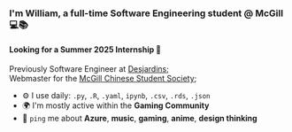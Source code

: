 ### I'm William, a full-time Software Engineering student @ McGill 💻📚 
#### Looking for a Summer 2025 Internship 💼

Previously Software Engineer at [Desjardins](https://www.desjardins.com/en.html);<br>
Webmaster for the [McGill Chinese Student Society](https://mcss.ca/);<br>

- ⚙️ I use daily: `.py`, `.R`, `.yaml`, `ipynb`, `.csv`, `.rds`, `.json`
- 🌍 I'm mostly active within the **Gaming Community**
- 💬 `ping` me about **Azure**, **music**, **gaming**, **anime**, **design thinking**
